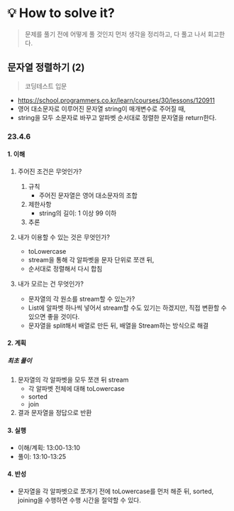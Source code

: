 # 💡 How to solve it?
> 문제를 풀기 전에 어떻게 풀 것인지 먼저 생각을 정리하고, 다 풀고 나서 회고한다.

## 문자열 정렬하기 (2)

> 코딩테스트 입문

- https://school.programmers.co.kr/learn/courses/30/lessons/120911
- 영어 대소문자로 이루어진 문자열 string이 매개변수로 주어질 때,
- string을 모두 소문자로 바꾸고 알파벳 순서대로 정렬한 문자열을 return한다.

### 23.4.6

#### 1. 이해

1. 주어진 조건은 무엇인가?
   1. 규칙
      - 주어진 문자열은 영어 대소문자의 조합
   2. 제한사항
      - string의 길이: 1 이상 99 이하
   3. 추론

2. 내가 이용할 수 있는 것은 무엇인가?
   - toLowercase
   - stream을 통해 각 알파벳을 문자 단위로 쪼갠 뒤,
   - 순서대로 정렬해서 다시 합침

3. 내가 모르는 건 무엇인가?
   - 문자열의 각 원소를 stream할 수 있는가?
   - List에 알파벳 하나씩 넣어서 stream할 수도 있기는 하겠지만,
     직접 변환할 수 있으면 좋을 것이다.
   - 문자열을 split해서 배열로 만든 뒤, 배열을 Stream하는 방식으로 해결

#### 2. 계획

##### 최초 풀이

1. 문자열의 각 알파벳을 모두 쪼갠 뒤 stream
   - 각 알파벳 전체에 대해 toLowercase
   - sorted
   - join
2. 결과 문자열을 정답으로 반환

#### 3. 실행

- 이해/계획: 13:00-13:10
- 풀이: 13:10-13:25

#### 4. 반성

- 문자열을 각 알파벳으로 쪼개기 전에 toLowercase를 먼저 해준 뒤,
  sorted, joining을 수행하면 수행 시간을 절약할 수 있다.
